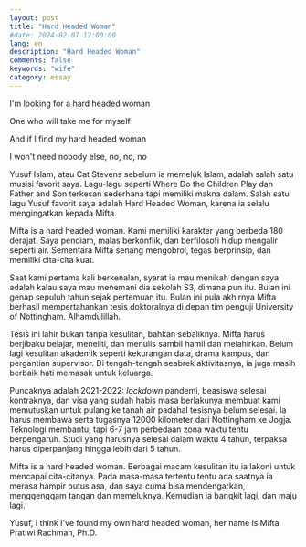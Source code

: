 ```yaml
---
layout: post
title: "Hard Headed Woman"
#date: 2024-02-07 12:00:00
lang: en
description: "Hard Headed Woman"
comments: false
keywords: "wife"
category: essay
---
```


I'm looking for a hard headed woman

One who will take me for myself

And if I find my hard headed woman

I won't need nobody else, no, no, no

Yusuf Islam, atau Cat Stevens sebelum ia memeluk Islam, adalah salah satu musisi favorit saya. Lagu-lagu seperti Where Do the Children Play dan Father and Son terkesan sederhana tapi memiliki makna dalam. Salah satu lagu Yusuf favorit saya adalah Hard Headed Woman, karena ia selalu mengingatkan kepada Mifta.

Mifta is a hard headed woman. Kami memiliki karakter yang berbeda 180 derajat. Saya pendiam, malas berkonflik, dan berfilosofi hidup mengalir seperti air. Sementara Mifta senang mengobrol, tegas berprinsip, dan memiliki cita-cita kuat.

Saat kami pertama kali berkenalan, syarat ia mau menikah dengan saya adalah kalau saya mau menemani dia sekolah S3, dimana pun itu. Bulan ini genap sepuluh tahun sejak pertemuan itu. Bulan ini pula akhirnya Mifta berhasil mempertahankan tesis doktoralnya di depan tim penguji University of Nottingham. Alhamdulillah.

Tesis ini lahir bukan tanpa kesulitan, bahkan sebaliknya. Mifta harus berjibaku belajar, meneliti, dan menulis sambil hamil dan melahirkan. Belum lagi kesulitan akademik seperti kekurangan data, drama kampus, dan pergantian supervisor. Di tengah-tengah seabrek aktivitasnya, ia juga masih berbaik hati memasak untuk keluarga.

Puncaknya adalah 2021-2022: *lockdown* pandemi, beasiswa selesai kontraknya, dan visa yang sudah habis masa berlakunya membuat kami memutuskan untuk pulang ke tanah air padahal tesisnya belum selesai. Ia harus membawa serta tugasnya 12000 kilometer dari Nottingham ke Jogja. Teknologi membantu, tapi 6-7 jam perbedaan zona waktu tentu berpengaruh. Studi yang harusnya selesai dalam waktu 4 tahun, terpaksa harus diperpanjang hingga lebih dari 5 tahun.

Mifta is a hard headed woman. Berbagai macam kesulitan itu ia lakoni untuk mencapai cita-citanya. Pada masa-masa tertentu tentu ada saatnya ia merasa hampir putus asa, dan saya cuma bisa mendengarkan, menggenggam tangan dan memeluknya. Kemudian ia bangkit lagi, dan maju lagi.

Yusuf, I think I've found my own hard headed woman, her name is Mifta Pratiwi Rachman, Ph.D.